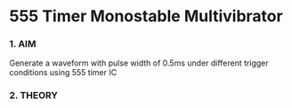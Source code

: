 # 555 Timer Monostable Multivibrator
### 1. AIM
Generate a waveform with pulse width of 0.5ms under different trigger conditions using 555 timer IC 

### 2. THEORY
